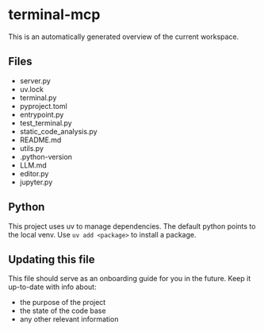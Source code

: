 # terminal-mcp
This is an automatically generated overview of the current workspace.

## Files

- server.py
- uv.lock
- terminal.py
- pyproject.toml
- entrypoint.py
- test_terminal.py
- static_code_analysis.py
- README.md
- utils.py
- .python-version
- LLM.md
- editor.py
- jupyter.py

## Python

This project uses uv to manage dependencies. The default python points to the local venv. Use `uv add <package>` to install a package.

## Updating this file

This file should serve as an onboarding guide for you in the future. Keep it up-to-date with info about:
- the purpose of the project
- the state of the code base
- any other relevant information
